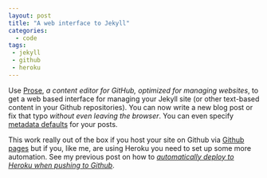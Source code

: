 ```yaml
---
layout: post
title: "A web interface to Jekyll"
categories:
  - code
tags:
 - jekyll
 - github
 - heroku
---
```


Use [Prose](http://prose.io/), *a content editor for GitHub, optimized for managing websites*, to get a web based interface for managing your Jekyll site (or other text-based content in your Github repositories). You can now write a new blog post or fix that typo *without even leaving the browser*. You can even specify [metadata defaults](http://prose.io/help/handbook.html#metadata_defaults) for your posts.

This work really out of the box if you host your site on Github via [Github pages](http://pages.github.com/) but if you, like me, are using Heroku you need to set up some more automation. See my previous post on how to *[automatically deploy to Heroku when pushing to Github](/2012/07/29/deploy-to-heroku-from-github)*.
